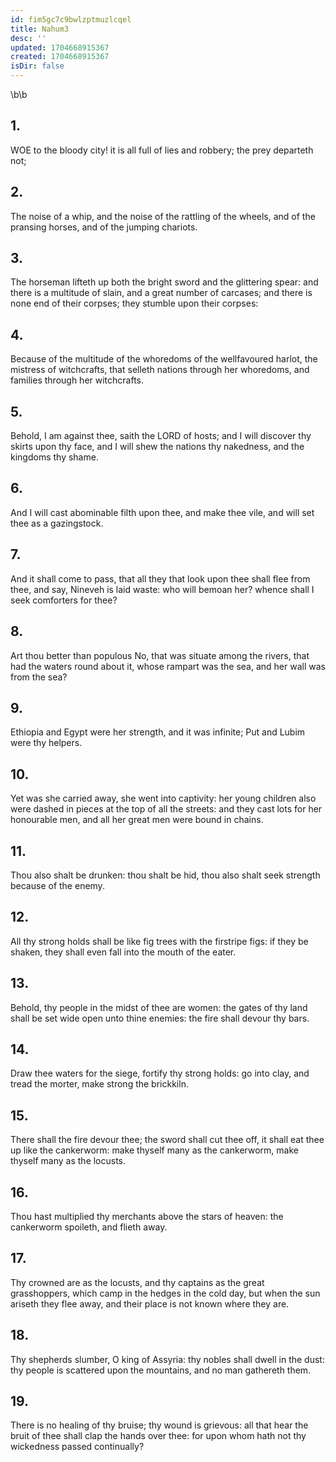 ```yaml
---
id: fim5gc7c9bwlzptmuzlcqel
title: Nahum3
desc: ''
updated: 1704668915367
created: 1704668915367
isDir: false
---
```

\b\b
## 1.
WOE to the bloody city!  it is all full of lies and robbery; the prey departeth not;
## 2.
The noise of a whip, and the noise of the rattling of the wheels, and of the pransing horses, and of the jumping chariots.
## 3.
The horseman lifteth up both the bright sword and the glittering spear: and there is a multitude of slain, and a great number of carcases; and there is none end of their corpses; they stumble upon their corpses:
## 4.
Because of the multitude of the whoredoms of the wellfavoured harlot, the mistress of witchcrafts, that selleth nations through her whoredoms, and families through her witchcrafts.
## 5.
Behold, I am against thee, saith the LORD of hosts; and I will discover thy skirts upon thy face, and I will shew the nations thy nakedness, and the kingdoms thy shame.
## 6.
And I will cast abominable filth upon thee, and make thee vile, and will set thee as a gazingstock.
## 7.
And it shall come to pass, that all they that look upon thee shall flee from thee, and say, Nineveh is laid waste: who will bemoan her?  whence shall I seek comforters for thee?
## 8.
Art thou better than populous No, that was situate among the rivers, that had the waters round about it, whose rampart was the sea, and her wall was from the sea?
## 9.
Ethiopia and Egypt were her strength, and it was infinite; Put and Lubim were thy helpers.
## 10.
Yet was she carried away, she went into captivity: her young children also were dashed in pieces at the top of all the streets: and they cast lots for her honourable men, and all her great men were bound in chains.
## 11.
Thou also shalt be drunken: thou shalt be hid, thou also shalt seek strength because of the enemy.
## 12.
All thy strong holds shall be like fig trees with the firstripe figs: if they be shaken, they shall even fall into the mouth of the eater.
## 13.
Behold, thy people in the midst of thee are women: the gates of thy land shall be set wide open unto thine enemies: the fire shall devour thy bars.
## 14.
Draw thee waters for the siege, fortify thy strong holds: go into clay, and tread the morter, make strong the brickkiln.
## 15.
There shall the fire devour thee; the sword shall cut thee off, it shall eat thee up like the cankerworm: make thyself many as the cankerworm, make thyself many as the locusts.
## 16.
Thou hast multiplied thy merchants above the stars of heaven: the cankerworm spoileth, and flieth away.
## 17.
Thy crowned are as the locusts, and thy captains as the great grasshoppers, which camp in the hedges in the cold day, but when the sun ariseth they flee away, and their place is not known where they are.
## 18.
Thy shepherds slumber, O king of Assyria: thy nobles shall dwell in the dust: thy people is scattered upon the mountains, and no man gathereth them.
## 19.
There is no healing of thy bruise; thy wound is grievous: all that hear the bruit of thee shall clap the hands over thee: for upon whom hath not thy wickedness passed continually?
